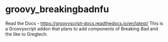 # groovy_breakingbadnfu

Read the Docs - https://groovyscript-docs.readthedocs.io/en/latest/
This is a Groovyscript addon that plans to add components of Breaking Bad and the like to Gregtech.
